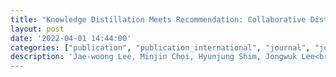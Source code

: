 ```yaml
---
title: "Knowledge Distillation Meets Recommendation: Collaborative Distillation for Top-N Recommendation"
layout: post
date: '2022-04-01 14:44:00'
categories: ["publication", "publication_international", "journal", "journal_international"]
description: 'Jae-woong Lee, Minjin Choi, Hyunjung Shim, Jongwuk Lee<br>Knowledge and Information Systems, 2022
---
```

